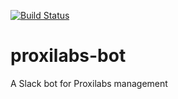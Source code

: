 [![Build Status](https://travis-ci.org/arnaudforaison/proxilabs-bot.svg?branch=develop)](https://travis-ci.org/arnaudforaison/proxilabs-bot)

# proxilabs-bot
A Slack bot for Proxilabs management
